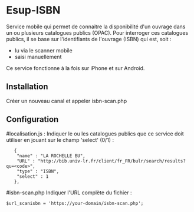 # Esup-ISBN
Service mobile qui permet de connaitre la disponibilité d'un ouvrage dans un ou plusieurs catalogues publics (OPAC).
Pour interroger ces catalogues publics, il se base sur l'identifiants de l'ouvrage (ISBN) qui est, soit :
+ lu via le scanner mobile
+ saisi manuellement 

Ce service fonctionne à la fois sur iPhone et sur Android.


## Installation
Créer un nouveau canal et appeler isbn-scan.php


## Configuration
#localisation.js :
Indiquer le ou les catalogues publics que ce service doit utiliser en jouant sur le champ 'select' (0/1) :
```
   {
    "name" : "LA ROCHELLE BU",
    "URL" : "http://bib.univ-lr.fr/client/fr_FR/bulr/search/results?qu=<code>",
    "type" : "ISBN",
    "select" : 1
   },
```

#isbn-scan.php
Indiquer l'URL complète du fichier :
```
$url_scanisbn = 'https://your-domain/isbn-scan.php';
```



